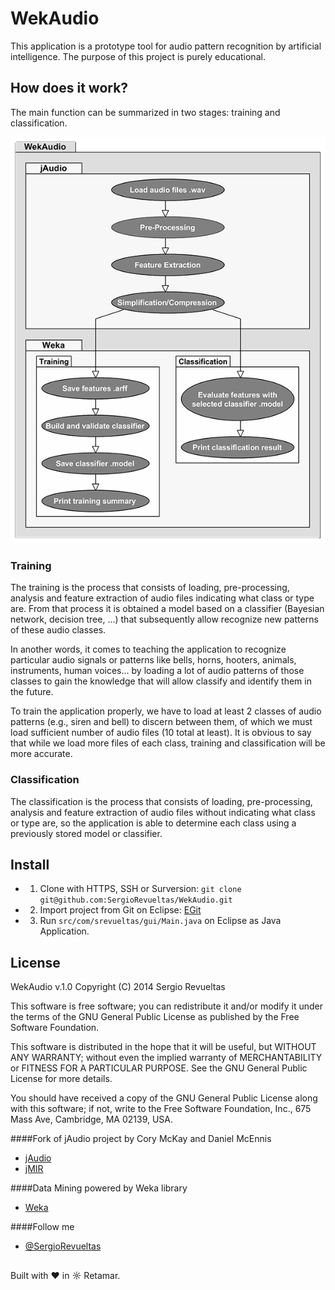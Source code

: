 # WekAudio

This application is a prototype tool for audio pattern recognition by artificial intelligence. The purpose of this project is purely educational.

## How does it work?

The main function can be summarized in two stages: training and classification.

![alt tag](https://github.com/SergioRevueltas/WekAudio/blob/master/help/img/HelpDiagram600.png)

### Training

The training is the process that consists of loading, pre-processing, analysis and feature extraction of audio files indicating what class or type are. From that process it is obtained a model based on a classifier (Bayesian network, decision tree, ...) that subsequently allow recognize new patterns of these audio classes.

In another words, it comes to teaching the application to recognize particular audio signals or patterns like bells, horns, hooters, animals, instruments, human voices… by loading a lot of audio patterns of those classes to gain the knowledge that will allow classify and identify them in the future.

To train the application properly, we have to load at least 2 classes of audio patterns (e.g., siren and bell) to discern between them, of which we must load sufficient number of audio files (10 total at least). It is obvious to say that while we load more files of each class, training and classification will be more accurate.  


### Classification

The classification is the process that consists of loading, pre-processing, analysis and feature extraction of audio files without indicating what class or type are, so the application is able to determine each class using a previously stored model or classifier. 


## Install
* 1. Clone with HTTPS, SSH or Surversion: `git clone git@github.com:SergioRevueltas/WekAudio.git`	
* 2. Import project from Git on Eclipse: [EGit](http://wiki.eclipse.org/EGit/User_Guide)
* 3. Run `src/com/srevueltas/gui/Main.java` on Eclipse as Java Application.


## License
WekAudio v.1.0
Copyright (C) 2014 Sergio Revueltas

This software is free software; you can redistribute it
and/or modify it under the terms of the GNU General 
Public License as published by the Free Software Foundation.

This software is distributed in the hope that it will be
useful, but WITHOUT ANY WARRANTY; without even the implied
warranty of MERCHANTABILITY or FITNESS FOR A PARTICULAR
PURPOSE. See the GNU General Public License for more details.

You should have received a copy of the GNU General Public 
License along with this software; if not, write to the Free 
Software Foundation, Inc., 675 Mass Ave, Cambridge, MA 02139,
USA.

####Fork of jAudio project by Cory McKay and Daniel McEnnis
* [jAudio](http://jmir.sourceforge.net/jAudio.html)
* [jMIR](https://github.com/DDMAL/jMIR)

####Data Mining powered by Weka library
* [Weka](http://www.cs.waikato.ac.nz/ml/weka/)

####Follow me
* [@SergioRevueltas](https://twitter.com/SergioRevueltas)

## 
Built with ♥ in ☼ Retamar.